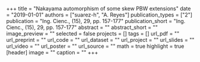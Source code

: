 +++
title = "Nakayama automorphism of some skew PBW extensions"
date = "2019-01-01"
authors = ["suarez-h", "A. Reyes"]
publication_types = ["2"]
publication = "Ing. Cienc., (15), 29, pp. 157-177"
publication_short = "Ing. Cienc., (15), 29, pp. 157-177"
abstract = ""
abstract_short = ""
image_preview = ""
selected = false
projects = []
tags = []
url_pdf = ""
url_preprint = ""
url_code = ""
url_dataset = ""
url_project = ""
url_slides = ""
url_video = ""
url_poster = ""
url_source = ""
math = true
highlight = true
[header]
image = ""
caption = ""
+++
